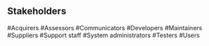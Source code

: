 Stakeholders
------------
#Acquirers
#Assessors
#Communicators
#Developers
#Maintainers
#Suppliers
#Support staff
#System administrators
#Testers
#Users
